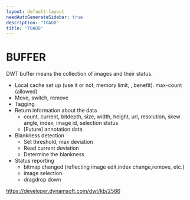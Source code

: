 ```yaml
---
layout: default-layout
needAutoGenerateSidebar: true
description: "TOADD"
title: "TOADD"
---
```


# BUFFER

DWT buffer means the collection of images and their status.

- Local cache set up (use it or not, memory limit, , benefit). max-count (allowed)
- Move, switch, remove
- Tagging
- Return information about the data
    - count, current, bitdepth, size, width, height, url, resolution, skew angle, index, image id, selection status
    - [Future] annotation data
- Blankness detection
    - Set threshold, max deviation
    - Read current deviation
    - Determine the blankness
- Status reporting
    - bitmap changed (reflecting image edit,index change,remove, etc.)
    - image selection
    - dragdrop down


https://developer.dynamsoft.com/dwt/kb/2586